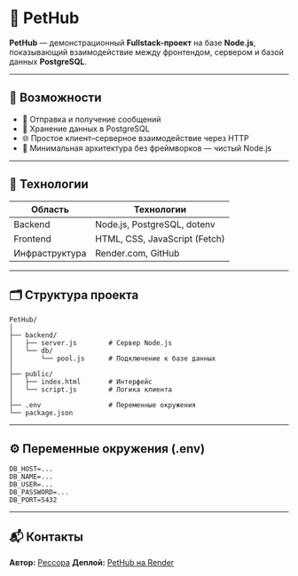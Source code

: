 # 🐾 PetHub

**PetHub** — демонстрационный **Fullstack-проект** на базе **Node.js**, показывающий взаимодействие между фронтендом, сервером и базой данных **PostgreSQL**.

---

## 🚀 Возможности

- 💬 Отправка и получение сообщений
- 🐘 Хранение данных в PostgreSQL
- 🌐 Простое клиент–серверное взаимодействие через HTTP
- 🧱 Минимальная архитектура без фреймворков — чистый Node.js

---

## 🧩 Технологии

| Область        | Технологии                    |
| -------------- | ----------------------------- |
| Backend        | Node.js, PostgreSQL, dotenv   |
| Frontend       | HTML, CSS, JavaScript (Fetch) |
| Инфраструктура | Render.com, GitHub            |

---

## 🗂 Структура проекта

```text
PetHub/
│
├── backend/
│   ├── server.js        # Сервер Node.js
│   └── db/
│       └── pool.js      # Подключение к базе данных
│
├── public/
│   ├── index.html       # Интерфейс
│   └── script.js        # Логика клиента
│
├── .env                 # Переменные окружения
└── package.json
```

---

## ⚙️ Переменные окружения (.env)

```env
DB_HOST=...
DB_NAME=...
DB_USER=...
DB_PASSWORD=...
DB_PORT=5432
```

---

## 📬 Контакты

**Автор:** [Peccopa](https://github.com/Peccopa)
**Деплой:** [PetHub на Render](https://pethub-o2ap.onrender.com)
